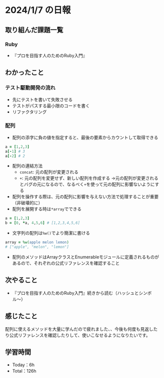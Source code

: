 # 2024/1/7 の日報

## 取り組んだ課題一覧

### Ruby
- 『プロを目指す人のためのRuby入門』

## わかったこと

### テスト駆動開発の流れ
- 先にテストを書いて失敗させる
- テストがパスする最小限のコードを書く
- リファクタリング

### 配列
- 配列の添字に負の値を指定すると、最後の要素からカウントして取得できる
```ruby
a = [1,2,3]
a[-1] # 3
a[-2] # 2
```
- 配列の連結方法
  - `concat`: 元の配列が変更される
  - `+`: 元の配列を変更せず、新しい配列を作成する
  ->元の配列が変更されるとバグの元になるので、なるべく`+`を使って元の配列に影響ないようにする
- 配列を操作する際は、元の配列に影響を与えない方法で処理することが重要（非破壊的に）
- 配列を展開する時は`*array`でできる
```ruby
a = [1,2,3]
b = [0, *a, 4,5,6] # [1,2,3,4,5,6]
```
- 文字列の配列は`%w()`でより簡潔に書ける
```ruby
array = %w(apple melon lemon)
# ["apple", "melon", "lemon"]
```
- 配列のメソッドはArrayクラスとEnumerableモジュールに定義されるものがあるので、それぞれの公式リファレンスを確認すること

## 次やること

- 『プロを目指す人のためのRuby入門』続きから読む（ハッシュとシンボル〜）

## 感じたこと
配列に使えるメソッドを大量に学んだので疲れました、、今後も何度も見返したり公式リファレンスを確認したりして、使いこなせるようになりたいです。

## 学習時間

- Today：6h
- Total：126h
